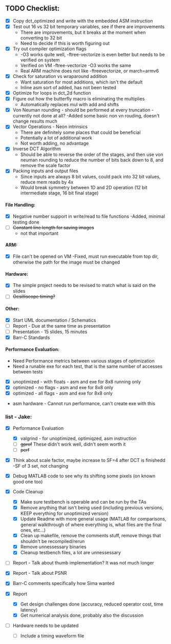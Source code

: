 ## TODO Checklist:
- [X] Copy dct_optimized and write with the embedded ASM instruction
- [X] Test out 16 vs 32 bit temporary variables, see if there are improvements
    - There are improvements, but it breaks at the moment when converting to 32 bit
    - Need to decide if this is worth figuring out
- [X] Try out compiler optimization flags
    - -O3 works quite well, -ftree-vectorize is even better but needs to be verified on system
    - Verified on VM -ftree-vectorize -O3 works the same
    - Real ARM machine does not like -ftreevectorize, or march=armv6
- [X] Check for saturation vs wraparound addition
    - Want saturation for most additions, which isn't the default
    - Inline asm sort of added, has not been tested
- [X] Optimize for loops in dct_2d function
- [X] Figure out how the butterfly macro is eliminating the multiplies
    - Automatically replaces mul with add and shifts
- [X] Von Neuman rounding - should be performed at every truncation - currently not done at all?
    -Added some basic non vn rouding, doesn't change results much
- [X] Vector Operations - Neon intrinsics
    - There are definitely some places that could be beneficial
    - Potentially a lot of additional work
    - Not worth adding, no advantage
- [x] Inverse DCT Algorithm
    - Should be able to reverse the order of the stages, and then use von neuman rounding to reduce the number of bits back down to 8, and remove the scale factor
- [x] Packing inputs and output files
    - Since inputs are always 8 bit values, could pack into 32 bit values, reduce mem reads by 4x
    - Would break symmetry between 1D and 2D operation (12 bit intermediate stage, 16 bit final stage)

#### File Handling:
- [X] Negative number support in write/read to file functions
    -Added, minimal testing done
- [ ] ~~Constant line length for saving images~~
    - not that important

#### ARM:
- [X] File can't be opened on VM
    -Fixed, must run executable from top dir, otherwise the path for the image must be changed

#### Hardware:
- [x] The simple project needs to be revised to match what is said on the slides 
- [ ] ~~Ocsilliscope timing?~~

#### Other:
- [X] Start UML documentation / Schematics
- [ ] Report - Due at the same time as presentation
- [ ] Presentation - 15 slides, 15 minutes
- [X] Barr-C Standards

#### Performance Evaluation:
- Need Performance metrics between various stages of optimization
- Need a runable exe for each test, that is the same number of accesses between tests
- [x] unoptimized - with floats - asm and exe for 8x8 running only
- [x] optimized - no flags - asm and exe for 8x8 only
- [x] optimized - all flags - asm and exe for 8x8 only
- asm hardware - Cannot run performance, can't create exe with this



### list - Jake:
- [x] Performance Evaluation
    - [x] valgrind - for unoptimized, optimiqzed, asm instruction
    - [ ] ~~gprof~~ These didn't work well, didn't seem worth it
    - [ ] ~~perf~~
- [x] Think about scale factor, maybe increase to SF=4 after DCT is finishedd
    -SF of 3 set, not changing
- [x] Debug MATLAB code to see why its shifting some pixels (on known good one too)
- [x] Code Cleanup
    - [x] Make sure testbench is operable and can be run by the TAs
    - [x] Remove anything that isn't being used (including previous versions, KEEP everything for unoptimized version)
    - [x] Update Readme with more general usage (MATLAB for comparisons, general walkthrough of where everything is, what files are the final ones, etc...)
    - [x] Clean up makefile, remove the comments stuff, remove things that shouldn't be recompiled/rerun
    - [x] Remove unnessessary binaries
    - [x] Cleanup testbench files, a lot are unnessessary
- [ ] Report - Talk about thumb implementation? It was not much longer
- [x] Report - Talk about PSNR

- [X] Barr-C comments specifically how Sima wanted
- [x] Report
    - [x] Get design challenges done (accuracy, reduced operator cost, time latency)
    - [x] Get numerical analysis done, probably also the discussion
- [ ] Hardware needs to be updated
    - [ ] Include a timing waveform file

